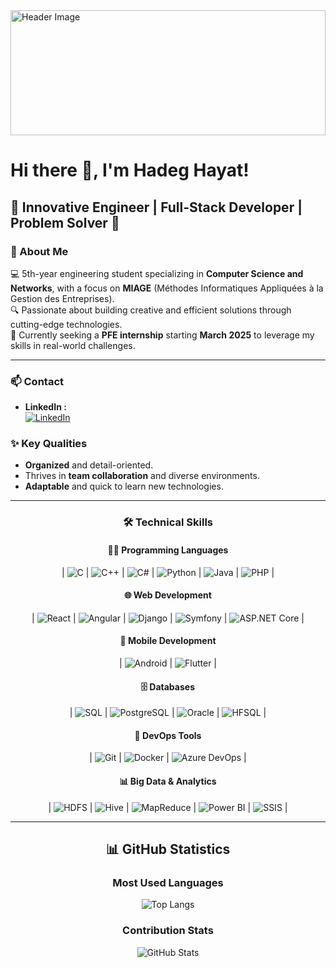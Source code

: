 <img src="https://github.com/user-attachments/assets/3da53b91-f78d-468c-a484-338987954150" alt="Header Image" style="width: 100%; height: 200px; object-fit: cover;">






# Hi there 👋, I'm **Hadeg Hayat**!  
🌟 **Innovative Engineer | Full-Stack Developer | Problem Solver** 🌟
---

### 🚀 About Me
💻 5th-year engineering student specializing in **Computer Science and Networks**, with a focus on **MIAGE** (Méthodes Informatiques Appliquées à la Gestion des Entreprises).  
🔍 Passionate about building creative and efficient solutions through cutting-edge technologies.  
🎯 Currently seeking a **PFE internship** starting **March 2025** to leverage my skills in real-world challenges.  

---

### 📫 Contact  

  - **LinkedIn :**  
  [![LinkedIn](https://img.shields.io/badge/-Hadeg%20Hayat-blue?logo=linkedin&logoColor=white&style=for-the-badge)](https://www.linkedin.com/in/votre-profil-linkedin)  

### ✨ Key Qualities  
- **Organized** and detail-oriented.  
- Thrives in **team collaboration** and diverse environments.  
- **Adaptable** and quick to learn new technologies.  

---

<div style="text-align: center;">

### 🛠️ Technical Skills  

#### 👩‍💻 Programming Languages  
| ![C](https://img.shields.io/badge/-C-A8B9CC?logo=c&logoColor=white&style=for-the-badge) | ![C++](https://img.shields.io/badge/-C++-00599C?logo=c%2B%2B&logoColor=white&style=for-the-badge) | ![C#](https://img.shields.io/badge/-C%23-239120?logo=c-sharp&logoColor=white&style=for-the-badge) | ![Python](https://img.shields.io/badge/-Python-3776AB?logo=python&logoColor=white&style=for-the-badge) | ![Java](https://img.shields.io/badge/-Java-007396?logo=java&logoColor=white&style=for-the-badge) | ![PHP](https://img.shields.io/badge/-PHP-777BB4?logo=php&logoColor=white&style=for-the-badge) |  

#### 🌐 Web Development  
| ![React](https://img.shields.io/badge/-React-61DAFB?logo=react&logoColor=white&style=for-the-badge) | ![Angular](https://img.shields.io/badge/-Angular-DD0031?logo=angular&logoColor=white&style=for-the-badge) | ![Django](https://img.shields.io/badge/-Django-092E20?logo=django&logoColor=white&style=for-the-badge) | ![Symfony](https://img.shields.io/badge/-Symfony-000000?logo=symfony&logoColor=white&style=for-the-badge) | ![ASP.NET Core](https://img.shields.io/badge/-ASP.NET_Core-512BD4?logo=.net&logoColor=white&style=for-the-badge) |  

#### 📱 Mobile Development  
| ![Android](https://img.shields.io/badge/-Android-3DDC84?logo=android&logoColor=white&style=for-the-badge) | ![Flutter](https://img.shields.io/badge/-Flutter-02569B?logo=flutter&logoColor=white&style=for-the-badge) |  

#### 🗄️ Databases  
| ![SQL](https://img.shields.io/badge/-SQL-003B57?logo=postgresql&logoColor=white&style=for-the-badge) | ![PostgreSQL](https://img.shields.io/badge/-PostgreSQL-336791?logo=postgresql&logoColor=white&style=for-the-badge) | ![Oracle](https://img.shields.io/badge/-Oracle-F80000?logo=oracle&logoColor=white&style=for-the-badge) | ![HFSQL](https://img.shields.io/badge/-HFSQL-FF8000?logo=data%20grid&logoColor=white&style=for-the-badge) |  

#### 🚀 DevOps Tools  
| ![Git](https://img.shields.io/badge/-Git-F05032?logo=git&logoColor=white&style=for-the-badge) | ![Docker](https://img.shields.io/badge/-Docker-2496ED?logo=docker&logoColor=white&style=for-the-badge) | ![Azure DevOps](https://img.shields.io/badge/-Azure_DevOps-0078D7?logo=azure-devops&logoColor=white&style=for-the-badge) |  

#### 📊 Big Data & Analytics  
| ![HDFS](https://img.shields.io/badge/-HDFS-FF6A00?logo=apache-hadoop&logoColor=white&style=for-the-badge) | ![Hive](https://img.shields.io/badge/-Hive-FDEE21?logo=apache-hive&logoColor=black&style=for-the-badge) | ![MapReduce](https://img.shields.io/badge/-MapReduce-4E9A06?logo=apache&logoColor=white&style=for-the-badge) | ![Power BI](https://img.shields.io/badge/-Power_BI-F2C811?logo=power-bi&logoColor=black&style=for-the-badge) | ![SSIS](https://img.shields.io/badge/-SSIS-004B87?logo=microsoft-sql-server&logoColor=white&style=for-the-badge) |  

---

## 📊 GitHub Statistics

### Most Used Languages
![Top Langs](https://github-readme-stats.vercel.app/api/top-langs/?username=HadegHayat&layout=compact&theme=radical)

### Contribution Stats
![GitHub Stats](https://github-readme-stats.vercel.app/api?username=HadegHayat&show_icons=true&theme=radical)

</div>
